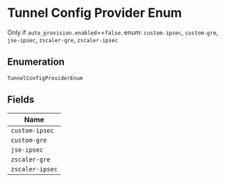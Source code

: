 
# Tunnel Config Provider Enum

Only if `auto_provision.enabled`==`false`. enum: `custom-ipsec`, `custom-gre`, `jse-ipsec`, `zscaler-gre`, `zscaler-ipsec`

## Enumeration

`TunnelConfigProviderEnum`

## Fields

| Name |
|  --- |
| `custom-ipsec` |
| `custom-gre` |
| `jse-ipsec` |
| `zscaler-gre` |
| `zscaler-ipsec` |

